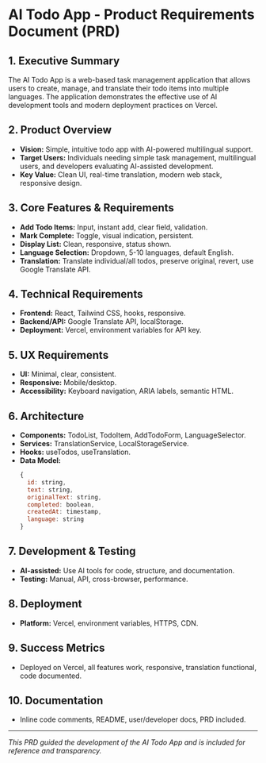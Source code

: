 # AI Todo App - Product Requirements Document (PRD)

## 1. Executive Summary
The AI Todo App is a web-based task management application that allows users to create, manage, and translate their todo items into multiple languages. The application demonstrates the effective use of AI development tools and modern deployment practices on Vercel.

## 2. Product Overview
- **Vision:** Simple, intuitive todo app with AI-powered multilingual support.
- **Target Users:** Individuals needing simple task management, multilingual users, and developers evaluating AI-assisted development.
- **Key Value:** Clean UI, real-time translation, modern web stack, responsive design.

## 3. Core Features & Requirements
- **Add Todo Items:** Input, instant add, clear field, validation.
- **Mark Complete:** Toggle, visual indication, persistent.
- **Display List:** Clean, responsive, status shown.
- **Language Selection:** Dropdown, 5-10 languages, default English.
- **Translation:** Translate individual/all todos, preserve original, revert, use Google Translate API.

## 4. Technical Requirements
- **Frontend:** React, Tailwind CSS, hooks, responsive.
- **Backend/API:** Google Translate API, localStorage.
- **Deployment:** Vercel, environment variables for API key.

## 5. UX Requirements
- **UI:** Minimal, clear, consistent.
- **Responsive:** Mobile/desktop.
- **Accessibility:** Keyboard navigation, ARIA labels, semantic HTML.

## 6. Architecture
- **Components:** TodoList, TodoItem, AddTodoForm, LanguageSelector.
- **Services:** TranslationService, LocalStorageService.
- **Hooks:** useTodos, useTranslation.
- **Data Model:**
  ```js
  {
    id: string,
    text: string,
    originalText: string,
    completed: boolean,
    createdAt: timestamp,
    language: string
  }
  ```

## 7. Development & Testing
- **AI-assisted:** Use AI tools for code, structure, and documentation.
- **Testing:** Manual, API, cross-browser, performance.

## 8. Deployment
- **Platform:** Vercel, environment variables, HTTPS, CDN.

## 9. Success Metrics
- Deployed on Vercel, all features work, responsive, translation functional, code documented.

## 10. Documentation
- Inline code comments, README, user/developer docs, PRD included.

---

*This PRD guided the development of the AI Todo App and is included for reference and transparency.*
